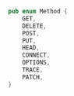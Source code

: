 ```rs linenums="1"
pub enum Method {
    GET,
    DELETE,
    POST,
    PUT,
    HEAD,
    CONNECT,
    OPTIONS,
    TRACE,
    PATCH,
}
```